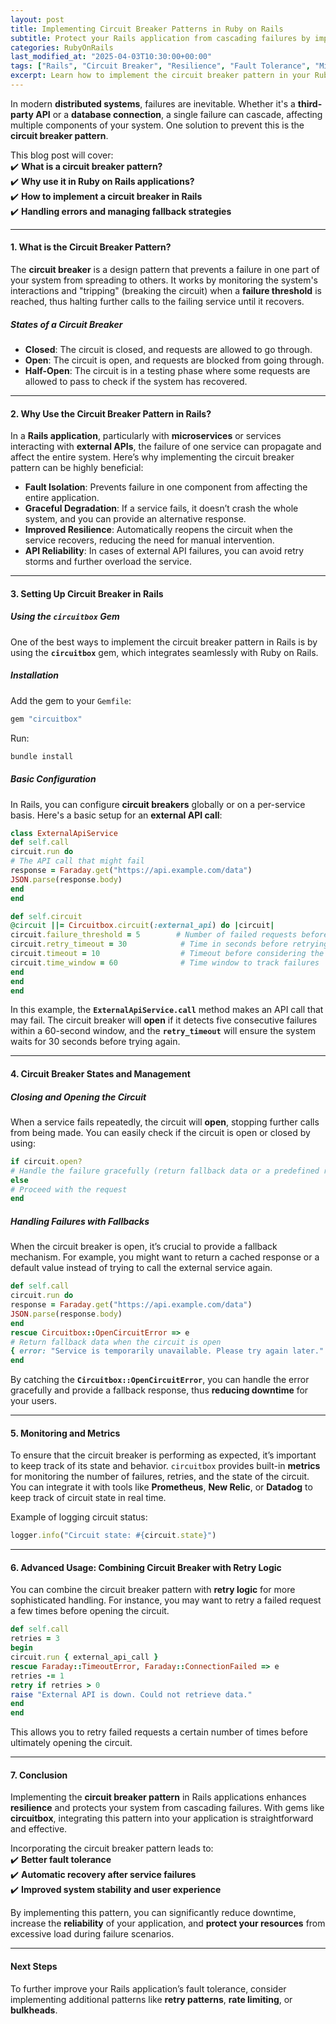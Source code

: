 ```yaml
---
layout: post  
title: Implementing Circuit Breaker Patterns in Ruby on Rails  
subtitle: Protect your Rails application from cascading failures by implementing the circuit breaker pattern  
categories: RubyOnRails
last_modified_at: "2025-04-03T10:30:00+00:00"
tags: ["Rails", "Circuit Breaker", "Resilience", "Fault Tolerance", "Microservices"]  
excerpt: Learn how to implement the circuit breaker pattern in your Ruby on Rails applications to improve resilience, reduce downtime, and handle failures gracefully.  
---
```



In modern **distributed systems**, failures are inevitable. Whether it's a **third-party API** or a **database connection**, a single failure can cascade, affecting multiple components of your system. One solution to prevent this is the **circuit breaker pattern**.

This blog post will cover:  
✔️ **What is a circuit breaker pattern?**  
✔️ **Why use it in Ruby on Rails applications?**  
✔️ **How to implement a circuit breaker in Rails**  
✔️ **Handling errors and managing fallback strategies**

---

#### **1. What is the Circuit Breaker Pattern?**
The **circuit breaker** is a design pattern that prevents a failure in one part of your system from spreading to others. It works by monitoring the system's interactions and "tripping" (breaking the circuit) when a **failure threshold** is reached, thus halting further calls to the failing service until it recovers.

##### **States of a Circuit Breaker**
- **Closed**: The circuit is closed, and requests are allowed to go through.
- **Open**: The circuit is open, and requests are blocked from going through.
- **Half-Open**: The circuit is in a testing phase where some requests are allowed to pass to check if the system has recovered.

---

#### **2. Why Use the Circuit Breaker Pattern in Rails?**
In a **Rails application**, particularly with **microservices** or services interacting with **external APIs**, the failure of one service can propagate and affect the entire system. Here’s why implementing the circuit breaker pattern can be highly beneficial:

- **Fault Isolation**: Prevents failure in one component from affecting the entire application.
- **Graceful Degradation**: If a service fails, it doesn’t crash the whole system, and you can provide an alternative response.
- **Improved Resilience**: Automatically reopens the circuit when the service recovers, reducing the need for manual intervention.
- **API Reliability**: In cases of external API failures, you can avoid retry storms and further overload the service.

---

#### **3. Setting Up Circuit Breaker in Rails**
##### **Using the `circuitbox` Gem**
One of the best ways to implement the circuit breaker pattern in Rails is by using the **`circuitbox`** gem, which integrates seamlessly with Ruby on Rails.

##### **Installation**
Add the gem to your `Gemfile`:  
```ruby  
gem "circuitbox"  
```

Run:  
```sh  
bundle install  
```

##### **Basic Configuration**
In Rails, you can configure **circuit breakers** globally or on a per-service basis. Here's a basic setup for an **external API call**:

```ruby  
class ExternalApiService
def self.call
circuit.run do
# The API call that might fail
response = Faraday.get("https://api.example.com/data")
JSON.parse(response.body)
end
end

def self.circuit
@circuit ||= Circuitbox.circuit(:external_api) do |circuit|
circuit.failure_threshold = 5        # Number of failed requests before opening the circuit
circuit.retry_timeout = 30            # Time in seconds before retrying
circuit.timeout = 10                  # Timeout before considering the request a failure
circuit.time_window = 60              # Time window to track failures
end
end
end
```

In this example, the **`ExternalApiService.call`** method makes an API call that may fail. The circuit breaker will **open** if it detects five consecutive failures within a 60-second window, and the **`retry_timeout`** will ensure the system waits for 30 seconds before trying again.

---

#### **4. Circuit Breaker States and Management**
##### **Closing and Opening the Circuit**
When a service fails repeatedly, the circuit will **open**, stopping further calls from being made. You can easily check if the circuit is open or closed by using:  
```ruby  
if circuit.open?
# Handle the failure gracefully (return fallback data or a predefined response)
else
# Proceed with the request
end  
```

##### **Handling Failures with Fallbacks**
When the circuit breaker is open, it’s crucial to provide a fallback mechanism. For example, you might want to return a cached response or a default value instead of trying to call the external service again.

```ruby  
def self.call
circuit.run do
response = Faraday.get("https://api.example.com/data")
JSON.parse(response.body)
end
rescue Circuitbox::OpenCircuitError => e
# Return fallback data when the circuit is open
{ error: "Service is temporarily unavailable. Please try again later." }
end
```

By catching the **`Circuitbox::OpenCircuitError`**, you can handle the error gracefully and provide a fallback response, thus **reducing downtime** for your users.

---

#### **5. Monitoring and Metrics**
To ensure that the circuit breaker is performing as expected, it’s important to keep track of its state and behavior. `circuitbox` provides built-in **metrics** for monitoring the number of failures, retries, and the state of the circuit. You can integrate it with tools like **Prometheus**, **New Relic**, or **Datadog** to keep track of circuit state in real time.

Example of logging circuit status:
```ruby  
logger.info("Circuit state: #{circuit.state}")
```

---

#### **6. Advanced Usage: Combining Circuit Breaker with Retry Logic**
You can combine the circuit breaker pattern with **retry logic** for more sophisticated handling. For instance, you may want to retry a failed request a few times before opening the circuit.

```ruby  
def self.call
retries = 3
begin
circuit.run { external_api_call }
rescue Faraday::TimeoutError, Faraday::ConnectionFailed => e
retries -= 1
retry if retries > 0
raise "External API is down. Could not retrieve data."
end
end
```

This allows you to retry failed requests a certain number of times before ultimately opening the circuit.

---

#### **7. Conclusion**
Implementing the **circuit breaker pattern** in Rails applications enhances **resilience** and protects your system from cascading failures. With gems like **circuitbox**, integrating this pattern into your application is straightforward and effective.

Incorporating the circuit breaker pattern leads to:  
✔️ **Better fault tolerance**  
✔️ **Automatic recovery after service failures**  
✔️ **Improved system stability and user experience**

By implementing this pattern, you can significantly reduce downtime, increase the **reliability** of your application, and **protect your resources** from excessive load during failure scenarios.

---

#### **Next Steps**
To further improve your Rails application’s fault tolerance, consider implementing additional patterns like **retry patterns**, **rate limiting**, or **bulkheads**.  
